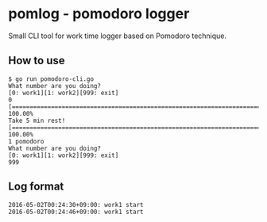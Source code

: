 # pomlog - pomodoro logger

Small CLI tool for work time logger based on Pomodoro technique.

## How to use

~~~
$ go run pomodoro-cli.go
What number are you doing?
[0: work1][1: work2][999: exit]
0
[======================================================================] 100.00%
Take 5 min rest!
[======================================================================] 100.00%
1 pomodoro
What number are you doing?
[0: work1][1: work2][999: exit]
999
~~~

## Log format

~~~
2016-05-02T00:24:30+09:00: work1 start
2016-05-02T00:24:46+09:00: work1 start
~~~
